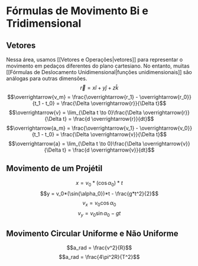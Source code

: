 # Fórmulas de Movimento Bi e Tridimensional
## Vetores
Nessa área, usamos [[Vetores e Operações|vetores]] para representar o movimento em pedaços diferentes do plano cartesiano. No entanto, muitas [[Fórmulas de Deslocamento Unidimensional|funções unidimensionais]] são análogas para outras dimensões.
$$\overrightarrow{r} = x\hat{i} + y\hat{j} + z\hat{k}$$
$$\overrightarrow{v_m} = \frac{\overrightarrow{r_1} - \overrightarrow{r_0}}{t_1 - t_0} = \frac{\Delta \overrightarrow{r}}{\Delta t}$$
$$\overrightarrow{v} = \lim_{\Delta t \to 0}\frac{\Delta \overrightarrow{r}}{\Delta t} = \frac{d \overrightarrow{r}}{dt}$$
$$\overrightarrow{a_m} = \frac{\overrightarrow{v_1} - \overrightarrow{v_0}}{t_1 - t_0} = \frac{\Delta \overrightarrow{v}}{\Delta t}$$
$$\overrightarrow{a} = \lim_{\Delta t \to 0}\frac{\Delta \overrightarrow{v}}{\Delta t} = \frac{d \overrightarrow{v}}{dt}$$

## Movimento de um Projétil
$$x = v_0*(\cos{\alpha_0})*t$$
$$y = v_0*(\sin{\alpha_0})*t - \frac{g*t^2}{2}$$
$$v_x = v_0\cos{\alpha_0}$$
$$v_y = v_0\sin{\alpha_0} - gt$$
## Movimento Circular Uniforme e Não Uniforme
$$a_rad = \frac{v^2}{R}$$
$$a_rad = \frac{4\pi^2R}{T^2}$$
